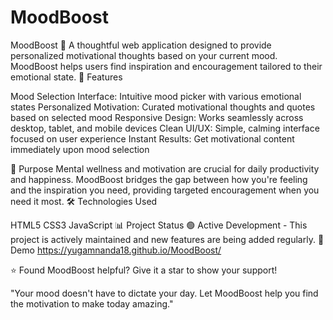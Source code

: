 # MoodBoost
MoodBoost 🌟
A thoughtful web application designed to provide personalized motivational thoughts based on your current mood. MoodBoost helps users find inspiration and encouragement tailored to their emotional state.
🚀 Features

Mood Selection Interface: Intuitive mood picker with various emotional states
Personalized Motivation: Curated motivational thoughts and quotes based on selected mood
Responsive Design: Works seamlessly across desktop, tablet, and mobile devices
Clean UI/UX: Simple, calming interface focused on user experience
Instant Results: Get motivational content immediately upon mood selection

🎯 Purpose
Mental wellness and motivation are crucial for daily productivity and happiness. MoodBoost bridges the gap between how you're feeling and the inspiration you need, providing targeted encouragement when you need it most.
🛠️ Technologies Used

HTML5
CSS3
JavaScript
📊 Project Status
🟢 Active Development - This project is actively maintained and new features are being added regularly.
📱 Demo
https://yugamnanda18.github.io/MoodBoost/

⭐ Found MoodBoost helpful? Give it a star to show your support!

"Your mood doesn't have to dictate your day. Let MoodBoost help you find the motivation to make today amazing."
